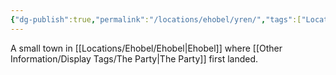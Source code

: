 ```yaml
---
{"dg-publish":true,"permalink":"/locations/ehobel/yren/","tags":["Location","Unexplored"],"noteIcon":"","created":"2024-06-02T23:20:05.863+01:00","updated":"2024-12-13T22:49:06.111+00:00"}
---
```


A small town in [[Locations/Ehobel/Ehobel\|Ehobel]] where [[Other Information/Display Tags/The Party\|The Party]] first landed.